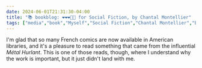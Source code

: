 ```yaml
---
date: 2024-06-01T21:31:30-04:00
title: "📚 bookblog: ❤️❤️❤️🖤🖤 for Social Fiction, by Chantal Montellier"
tags: ["media","book","Myself","Social Fiction","Chantal Montellier","BD","comics","libraries"]
---
```


I'm glad that so many French comics are now available in American libraries, and it's a pleasure to read something that came from the influential *Métal Hurlant*. This is one of those reads, though, where I understand why the work is important, but it just didn't land with me.